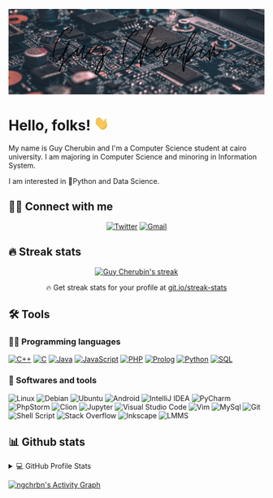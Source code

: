 [![Header](https://github.com/ngchrbn/ngchrbn/blob/main/images/header_1.png "Header")](https://guycherubin.tech/)


# Hello, folks! <img src="https://github.com/ngchrbn/ngchrbn/blob/main/images/wave.gif" width="30px">

My name is Guy Cherubin and I'm a Computer Science student at cairo university. I am majoring in Computer Science and minoring in Information System.

I am interested in 🐍Python and Data Science.

## 🙋‍♂️ Connect with me
<!-- Badges template - https://github.com/badges/shields -->
<p align="center">
  <a href="https://twitter.com/gchrbn"><img alt="Twitter" title="Twitter" src="https://img.shields.io/badge/-Twitter-1DA1F2?style=for-the-badge&logo=twitter&logoColor=white"/></a>
  <a href="mailto://ngchrbn@gmail.com">
    <img alt="Gmail" src="https://img.shields.io/badge/Gmail-D14836?style=for-the-badge&logo=gmail&logoColor=white" />
  </a>
  </p>
  
## 🔥 Streak stats
<!-- GitHub Readme Streak Stats - https://github.com/DenverCoder1/github-readme-streak-stats -->
<p align="center">
  <a href="https://github.com/DenverCoder1/github-readme-streak-stats">
    <img title="🔥 Get streak stats for your profile at git.io/streak-stats" alt="Guy Cherubin's streak" src="https://github-readme-streak-stats.herokuapp.com/?user=ngchrbn&theme=monokai-metallian&hide_border=true"/>
  </a>
  <p align="center">🔥 Get streak stats for your profile at <a href="https://git.io/streak-stats">git.io/streak-stats</a></p>
</p>

## 🛠️ Tools

### 👨‍💻 Programming languages
<p>
  <a href="https://github.com/search?q=user%ngchrbn+is%3Arepo+language%3Acpp"><img alt="C++" src="https://img.shields.io/badge/C++%20-%2300599C.svg?logo=c%2B%2B&logoColor=white"></a>
  <a href="https://github.com/search?q=user%ngchrbn+is%3Arepo+language%3Ac"><img alt="C" src="https://img.shields.io/badge/C%20-%232370ED.svg?logo=c&logoColor=white"></a>
  <a href="https://github.com/search?q=user%ngchrbn+is%3Arepo+language%3Ajava"><img alt="Java" src="https://img.shields.io/badge/Java-%23007396.svg?logo=java&logoColor=white"></a>
  <a href="https://github.com/search?q=user%ngchrbn+is%3Arepo+language%3Ajavascript"><img alt="JavaScript" src="https://img.shields.io/badge/JavaScript%20-%23F7DF1E.svg?logo=javascript&logoColor=black"></a>
  <a href="https://github.com/search?q=user%ngchrbn+is%3Arepo+language%3Aphp"><img alt="PHP" src="https://img.shields.io/badge/PHP-%23777BB4.svg?logo=php&logoColor=white"></a>
  <a href="https://github.com/search?q=user%ngchrbn+is%3Arepo+language%3Aprolog"><img alt="Prolog" src="https://img.shields.io/badge/Prolog-%23E61B23.svg?logo=tripadvisor&logoColor=white"></a>
  <a href="https://github.com/search?q=user%ngchrbn+is%3Arepo+language%3Apython"><img alt="Python" src="https://img.shields.io/badge/Python%20-%2314354C.svg?logo=python&logoColor=white"></a>
  <a href="https://github.com/search?q=user%ngchrbn+is%3Arepo+language%3Asql"><img alt="SQL" src="https://img.shields.io/badge/SQL%20-%23025E8C.svg?logo=amazon-dynamodb&logoColor=white"></a>
  </p>

### 🔧 Softwares and tools
<p>
  <img alt="Linux" src="https://img.shields.io/badge/Linux-FCC624?style=flat&logo=linux&logoColor=black">
  <img alt="Debian" src="https://img.shields.io/badge/Debian-D70A53?style=flat&logo=debian&logoColor=white" />
  <img alt="Ubuntu" src="https://img.shields.io/badge/Ubuntu-E95420?style=flat&logo=ubuntu&logoColor=white" />
  <img alt="Android" src="https://img.shields.io/badge/Android-3DDC84?style=flat&logo=android&logoColor=white" />
  
<img alt="IntelliJ IDEA" src="https://img.shields.io/badge/IntelliJIDEA-000000.svg?style=flat&logo=intellij-idea&logoColor=white"/>
<img alt="PyCharm" src="https://img.shields.io/badge/pycharm-143?style=flat&logo=pycharm&logoColor=black&color=black&labelColor=green"/>
<img alt="PhpStorm" src="https://img.shields.io/badge/phpstorm-143?style=flat&logo=phpstorm&logoColor=black&color=black&labelColor=darkorchid"/>
<img alt="Clion" src="https://img.shields.io/badge/clion-00000F.svg?style=flat&logo=clion&logoColor=white"/>
<img alt="Jupyter" src="https://img.shields.io/badge/Jupyter%20-%23F37626.svg?logo=Jupyter&logoColor=white">
<img alt="Visual Studio Code" src="https://img.shields.io/badge/Visual%20Studio%20Code-0078d7.svg?logo=visual-studio-code&logoColor=white">
<img alt="Vim" src="https://img.shields.io/badge/VIM-%2311AB00.svg?style=flat&logo=vim&logoColor=white"/>
<img alt="MySql" src="https://img.shields.io/badge/MySQL-00000F?style=flat&logo=mysql&logoColor=white"/>
<img alt="Git" src="https://img.shields.io/badge/Git%20-%23F05033.svg?logo=git&logoColor=white">
<img alt="Shell Script" src="https://img.shields.io/badge/Shell_Script-121011?style=flat&logo=gnu-bash&logoColor=white"/>
<img alt="Stack Overflow" src="https://img.shields.io/badge/-Stack%20Overflow-FE7A16?logo=stack-overflow&logoColor=white">
  
<img alt="Inkscape" src="https://img.shields.io/badge/Inkscape-000000?logo=Inkscape&logoColor=white">
<img alt="LMMS" src="https://img.shields.io/badge/Lmms-000000?logo=Lmms&logoColor=white">
<p>
  
## 📊 Github stats
  
<!-- https://github.com/anuraghazra/github-readme-stats -->
<details> 
  <summary>💻 GitHub Profile Stats</summary>
  <br/>
    <a href="https://github.com/anuraghazra/github-readme-stats"><img alt="ngchrbn's Github Stats" src="https://denvercoder1-github-readme-stats.vercel.app/api?username=ngchrbn&show_icons=true&count_private=true&theme=react&hide_border=true&bg_color=1F222E&title_color=F85D7F&icon_color=F8D866" /></a>
  <a href="https://github.com/anuraghazra/github-readme-stats"><img alt="ngchrbn's Top Languages" src="https://denvercoder1-github-readme-stats.vercel.app/api/top-langs/?username=ngchrbn&langs_count=8&layout=compact&theme=react&hide_border=true&bg_color=1F222E&title_color=F85D7F&icon_color=F8D866" /></a>
  <br/>
  <b>Note:</b> Top languages is only a metric of the languages my public code consists of and doesn't reflect experience or skill level.
</details>

 <!-- https://github.com/ashutosh00710/github-readme-activity-graph -->
<a href="https://github.com/ashutosh00710/github-readme-activity-graph"><img alt="ngchrbn's Activity Graph" src="https://activity-graph.herokuapp.com/graph?username=ngchrbn&bg_color=1F222E&color=F8D866&line=F85D7F&point=FFFFFF&hide_border=true" /></a>
